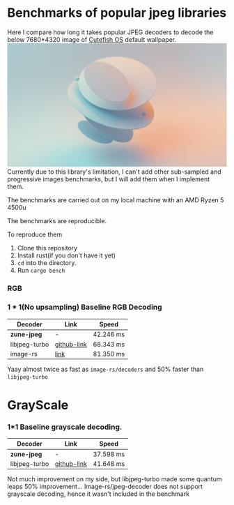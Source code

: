 # Benchmarks of popular jpeg libraries


Here I compare how long it takes popular JPEG decoders to decode the below 7680*4320 image
of [Cutefish OS](https://en.cutefishos.com/) default wallpaper.
![img](test-images/speed_bench.jpg)
Currently due to this library's limitation, I can't add other sub-sampled and progressive images benchmarks, but
I will add them when I implement them.

The benchmarks are carried out on my local machine with an AMD Ryzen 5 4500u

The benchmarks are reproducible. 

To reproduce them
1. Clone this repository
2. Install rust(if you don't have it yet)
3. `cd` into the directory. 
4. Run `cargo bench`
### RGB

### 1 * 1(No upsampling) Baseline RGB Decoding

|Decoder | Link | Speed|
|--------|-------|-----|
|**zune-jpeg**|- | 42.246 ms |
|libjpeg-turbo| [github-link]|68.343 ms|
|image-rs| [link] |81.350 ms |


Yaay almost twice as fast as `image-rs/decoders` and 50% faster than `libjpeg-turbo`

# GrayScale
### 1*1 Baseline grayscale decoding.

|Decoder | Link | Speed|
|--------|-------|-----|
|**zune-jpeg**|- | 37.598 ms |
|libjpeg-turbo| [github-link]|41.648 ms|
 
Not much improvement on my side, but libjpeg-turbo made some quantum leaps 50% improvement...
 Image-rs/jpeg-decoder does not support grayscale decoding, hence it wasn't included in the benchmark

[github-link]:https://github.com/libjpeg-turbo/libjpeg-turbo
[link]:https://github.com/image-rs/jpeg-decoder